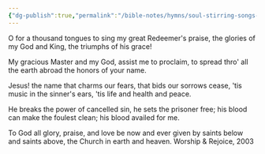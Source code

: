 ```yaml
---
{"dg-publish":true,"permalink":"/bible-notes/hymns/soul-stirring-songs-and-hymns/o-for-a-thousand-tongues-to-sing/","title":"O For a Thousand Tongues to Sing","created":"","updated":""}
---
```



O for a thousand tongues to sing
my great Redeemer's praise,
the glories of my God and King,
the triumphs of his grace!

My gracious Master and my God,
assist me to proclaim,
to spread thro' all the earth abroad
the honors of your name.

Jesus! the name that charms our fears,
that bids our sorrows cease,
'tis music in the sinner's ears,
'tis life and health and peace.

He breaks the power of cancelled sin,
he sets the prisoner free;
his blood can make the foulest clean;
his blood availed for me.

To God all glory, praise, and love
be now and ever given
by saints below and saints above,
the Church in earth and heaven.
Worship &amp; Rejoice, 2003